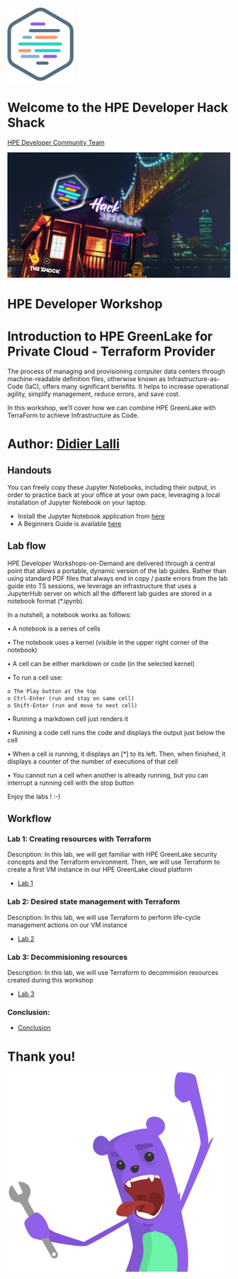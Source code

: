 ![HPEDEVlogo](Pictures/hpe-dev-logo.png)

# Welcome to the HPE Developer Hack Shack
[HPE Developer Community Team](https://hpedev.io)

<p align="center">
  <img src="Pictures/hackshackdisco.png">
  
</p>

# HPE Developer Workshop



# Introduction to HPE GreenLake for Private Cloud - Terraform Provider
The process of managing and provisioning computer data centers through machine-readable definition files, otherwise known as Infrastructure-as-Code (IaC), offers many significant benefits. It helps to increase operational agility, simplify management, reduce errors, and save cost. 

In this workshop, we’ll cover how we can combine HPE GreenLake with TerraForm to achieve Infrastructure as Code. 

# Author: [Didier Lalli](mailto:didier.lalli@hpe.com)

## Handouts
You can freely copy these Jupyter Notebooks, including their output, in order to practice back at your office at your own pace, leveraging a local installation of Jupyter Notebook on your laptop.
- Install the Jupyter Notebook application from [here](https://jupyter.org/install) 
- A Beginners Guide is available [here](https://jupyter-notebook-beginner-guide.readthedocs.io/en/latest/what_is_jupyter.html)


## Lab flow
HPE Developer Workshops-on-Demand are delivered through a central point that allows a portable, dynamic version of the lab guides. Rather than using standard PDF files that always end in copy / paste errors from the lab guide into TS sessions, we leverage an infrastructure that uses a JupyterHub server on which all the different lab guides are stored in a notebook format (*.ipynb).

In a nutshell, a notebook works as follows:

• A notebook is a series of cells

• The notebook uses a kernel (visible in the upper right corner of the notebook)

• A cell can be either markdown or code (in the selected kernel)

• To run a cell use:

    o The Play button at the top
    o Ctrl-Enter (run and stay on same cell)
    o Shift-Enter (run and move to next cell)
    
• Running a markdown cell just renders it

• Running a code cell runs the code and displays the output just below the cell

• When a cell is running, it displays an [*] to its left. Then, when finished, it displays a counter of the number of executions of that cell

• You cannot run a cell when another is already running, but you can interrupt a running cell with the stop button

Enjoy the labs ! :-)


## Workflow

### Lab 1: Creating resources with Terraform 
Description: In this lab, we will get familiar with HPE GreenLake security concepts and the Terraform environment. Then, we will use Terraform to create a first VM instance in our HPE GreenLake cloud platform
* [Lab 1](1-WKSHP-Terraform101-CreatingResources.ipynb)

### Lab 2: Desired state management with Terraform
Description: In this lab, we will use Terraform to perform life-cycle management actions on our VM instance
* [Lab 2](2-WKSHP-Terraform101-ManagingResources.ipynb)

### Lab 3: Decommisioning resources
Description: In this lab, we will use Terraform to decommision resources created during this workshop
* [Lab 3](3-WKSHP-Terraform101-DecommisioningResources.ipynb)

### Conclusion: 
* [Conclusion](4-WKSHP-Conclusion.ipynb)

# Thank you!
![grommet.JPG](Pictures/grommet.JPG)
